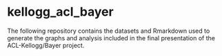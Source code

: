 # kellogg_acl_bayer

The following repository contains the datasets and Rmarkdown used to generate the graphs 
and analysis included in the final presentation of the ACL-Kellogg/Bayer project. 
